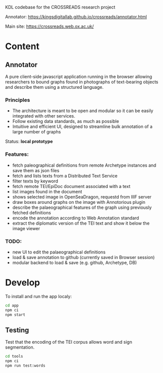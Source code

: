 KDL codebase for the CROSSREADS research project

Annotator: https://kingsdigitallab.github.io/crossreads/annotator.html

Main site: https://crossreads.web.ox.ac.uk/

# Content

## Annotator

A pure client-side javascript application running in the browser allowing researchers
to bound graphs found in photographs of text-bearing objects and describe them using 
a structured language.

### Principles

* The architecture is meant to be open and modular so it can be easily integrated with other services.
* Follow existing data standards, as much as possible
* Intuitive and efficient UI, designed to streamline bulk annotation of a large number of graphs

Status: **local prototype**

### Features:

* fetch paleographical definitions from remote Archetype instances and save them as json files
* fetch and lists texts from a Distributed Text Service
* filter texts by keyword
* fetch remote TEI/EpiDoc document associated with a text
* list images found in the document
* shows selected image in OpenSeaDragon, requestd from IIIF server
* draw boxes around graphs on the image with Annotorious plugin
* describe the palaeographical features of the graph using previously fetched definitions
* encode the annotation according to Web Annotation standard
* extract the diplomatic version of the TEI text and show it below the image viewer

### TODO:

* new UI to edit the palaeographical definitions
* load & save annotation to github (currently saved in Browser session)
* modular backend to load & save (e.g. github, Archetype, DB)


# Develop

To install and run the app localy:

```bash
cd app
npm ci
npm start
```

## Testing

Test that the encoding of the TEI corpus allows word and sign segmentation.

```bash
cd tools
npm ci
npm run test:words
```

